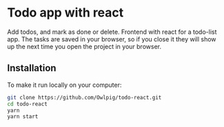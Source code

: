 # Todo app with react

Add todos, and mark as done or delete.
Frontend with react for a todo-list app. The tasks are saved in your browser, so if you close it they will show up the next time you open the project in your browser.

## Installation

To make it run locally on your computer: 

```bash
git clone https://github.com/Owlpig/todo-react.git
cd todo-react
yarn
yarn start
```